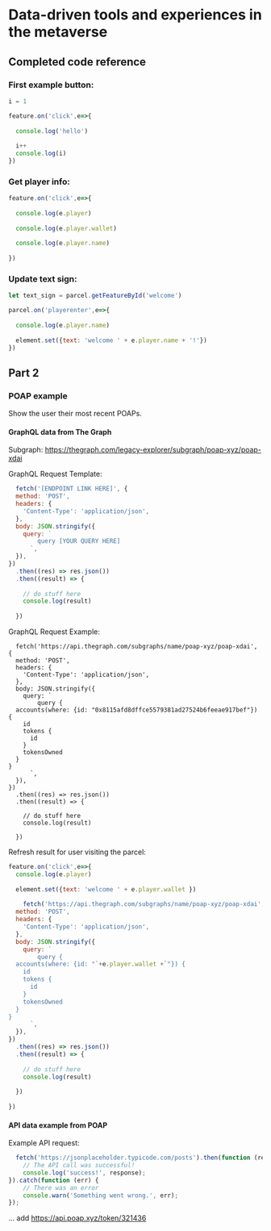 # Data-driven tools and experiences in the metaverse



## Completed code reference

### First example button:
```js
i = 1

feature.on('click',e=>{
  
  console.log('hello')
  
  i++
  console.log(i)
})
```


### Get player info:
```js
feature.on('click',e=>{
  
  console.log(e.player)
  
  console.log(e.player.wallet)
  
  console.log(e.player.name)
  
})
```


### Update text sign:
```js
let text_sign = parcel.getFeatureById('welcome')

parcel.on('playerenter',e=>{
  
  console.log(e.player.name)
  
  element.set({text: 'welcome ' + e.player.name + '!'})
})
```


## Part 2

### POAP example

Show the user their most recent POAPs.

#### GraphQL data from The Graph

Subgraph: https://thegraph.com/legacy-explorer/subgraph/poap-xyz/poap-xdai

GraphQL Request Template:
```js
  fetch('[ENDPOINT LINK HERE]', {
  method: 'POST',
  headers: {
    'Content-Type': 'application/json',
  },
  body: JSON.stringify({
    query: `
        query [YOUR QUERY HERE]
      `,
  }),
})
  .then((res) => res.json())
  .then((result) => {
    
    // do stuff here
    console.log(result)
  
  }) 
```

GraphQL Request Example:
```{js}
  fetch('https://api.thegraph.com/subgraphs/name/poap-xyz/poap-xdai', {
  method: 'POST',
  headers: {
    'Content-Type': 'application/json',
  },
  body: JSON.stringify({
    query: `
        query {
  accounts(where: {id: "0x8115afd8dffce5579381ad27524b6feeae917bef"}) {
    id
    tokens {
      id
    }
    tokensOwned
  }
}
      `,
  }),
})
  .then((res) => res.json())
  .then((result) => {
    
    // do stuff here
    console.log(result)
  
  }) 
```

Refresh result for user visiting the parcel:
```js
feature.on('click',e=>{
  console.log(e.player)
  
  element.set({text: 'welcome ' + e.player.wallet }) 
  
    fetch('https://api.thegraph.com/subgraphs/name/poap-xyz/poap-xdai', {
  method: 'POST',
  headers: {
    'Content-Type': 'application/json',
  },
  body: JSON.stringify({
    query: `
        query {
  accounts(where: {id: "`+e.player.wallet +`"}) {
    id
    tokens {
      id
    }
    tokensOwned
  }
}
      `,
  }),
})
  .then((res) => res.json())
  .then((result) => {
    
    // do stuff here
    console.log(result)
  
  }) 
  
})
```




#### API data example from POAP


Example API request:
```js
  fetch('https://jsonplaceholder.typicode.com/posts').then(function (response) {
	// The API call was successful!
	console.log('success!', response);
}).catch(function (err) {
	// There was an error
	console.warn('Something went wrong.', err);
});
```

... add https://api.poap.xyz/token/321436

